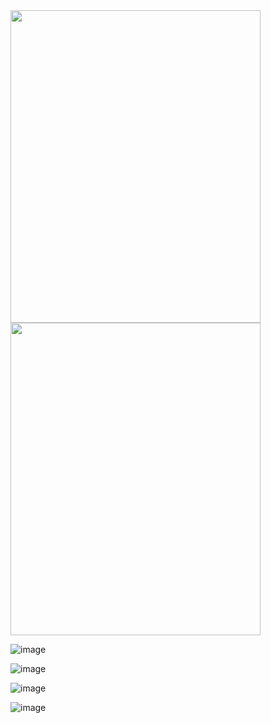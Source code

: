 <img width=400 height=500 src="https://github.com/user-attachments/assets/afa50955-4145-416f-912a-8c4504e98675">

<img width=400 height=500 src="https://github.com/user-attachments/assets/51e1ea68-bf27-4ed5-b0a1-6f160f47ae14">

![image](https://github.com/user-attachments/assets/b494fb80-b931-406e-b2ae-fa9073f10624)

![image](https://github.com/user-attachments/assets/447c717b-5668-4599-bf5e-84bc9871ba25)

![image](https://github.com/user-attachments/assets/83997ab3-4591-4290-98a9-1189b8c8cc0a)


![image](https://github.com/user-attachments/assets/b34d83f8-446e-408c-93e4-41bd826971c7)

